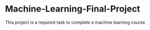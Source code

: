 # Machine-Learning-Final-Project
This project is a required task to complete a machine learning course

